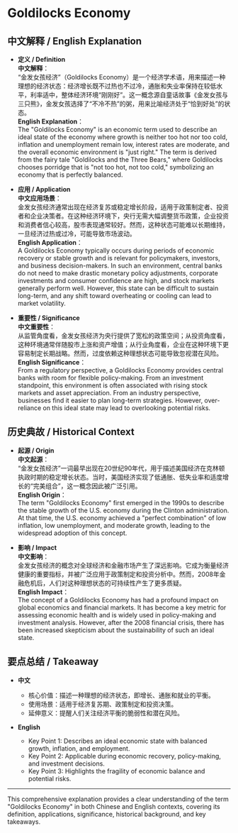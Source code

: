 # Goldilocks Economy

## 中文解释 / English Explanation

* **定义 / Definition**  
  **中文解释**：  
  “金发女孩经济”（Goldilocks Economy）是一个经济学术语，用来描述一种理想的经济状态：经济增长既不过热也不过冷，通胀和失业率保持在较低水平，利率适中，整体经济环境“刚刚好”。这一概念源自童话故事《金发女孩与三只熊》，金发女孩选择了“不冷不热”的粥，用来比喻经济处于“恰到好处”的状态。  
  **English Explanation**：  
  The "Goldilocks Economy" is an economic term used to describe an ideal state of the economy where growth is neither too hot nor too cold, inflation and unemployment remain low, interest rates are moderate, and the overall economic environment is "just right." The term is derived from the fairy tale "Goldilocks and the Three Bears," where Goldilocks chooses porridge that is "not too hot, not too cold," symbolizing an economy that is perfectly balanced.

* **应用 / Application**  
  **中文应用场景**：  
  金发女孩经济通常出现在经济复苏或稳定增长阶段，适用于政策制定者、投资者和企业决策者。在这种经济环境下，央行无需大幅调整货币政策，企业投资和消费者信心较高，股市表现通常较好。然而，这种状态可能难以长期维持，一旦经济过热或过冷，可能导致市场波动。  
  **English Application**：  
  A Goldilocks Economy typically occurs during periods of economic recovery or stable growth and is relevant for policymakers, investors, and business decision-makers. In such an environment, central banks do not need to make drastic monetary policy adjustments, corporate investments and consumer confidence are high, and stock markets generally perform well. However, this state can be difficult to sustain long-term, and any shift toward overheating or cooling can lead to market volatility.

* **重要性 / Significance**  
  **中文重要性**：  
  从监管角度看，金发女孩经济为央行提供了宽松的政策空间；从投资角度看，这种环境通常伴随股市上涨和资产增值；从行业角度看，企业在这种环境下更容易制定长期战略。然而，过度依赖这种理想状态可能导致忽视潜在风险。  
  **English Significance**：  
  From a regulatory perspective, a Goldilocks Economy provides central banks with room for flexible policy-making. From an investment standpoint, this environment is often associated with rising stock markets and asset appreciation. From an industry perspective, businesses find it easier to plan long-term strategies. However, over-reliance on this ideal state may lead to overlooking potential risks.

## 历史典故 / Historical Context

* **起源 / Origin**  
  **中文起源**：  
  “金发女孩经济”一词最早出现在20世纪90年代，用于描述美国经济在克林顿执政时期的稳定增长状态。当时，美国经济实现了低通胀、低失业率和适度增长的“完美组合”，这一概念因此被广泛引用。  
  **English Origin**：  
  The term "Goldilocks Economy" first emerged in the 1990s to describe the stable growth of the U.S. economy during the Clinton administration. At that time, the U.S. economy achieved a "perfect combination" of low inflation, low unemployment, and moderate growth, leading to the widespread adoption of this concept.

* **影响 / Impact**  
  **中文影响**：  
  金发女孩经济的概念对全球经济和金融市场产生了深远影响。它成为衡量经济健康的重要指标，并被广泛应用于政策制定和投资分析中。然而，2008年金融危机后，人们对这种理想状态的可持续性产生了更多质疑。  
  **English Impact**：  
  The concept of a Goldilocks Economy has had a profound impact on global economics and financial markets. It has become a key metric for assessing economic health and is widely used in policy-making and investment analysis. However, after the 2008 financial crisis, there has been increased skepticism about the sustainability of such an ideal state.

## 要点总结 / Takeaway

* **中文**  
  - 核心价值：描述一种理想的经济状态，即增长、通胀和就业的平衡。  
  - 使用场景：适用于经济复苏期、政策制定和投资决策。  
  - 延伸意义：提醒人们关注经济平衡的脆弱性和潜在风险。

* **English**  
  - Key Point 1: Describes an ideal economic state with balanced growth, inflation, and employment.  
  - Key Point 2: Applicable during economic recovery, policy-making, and investment decisions.  
  - Key Point 3: Highlights the fragility of economic balance and potential risks.

---

This comprehensive explanation provides a clear understanding of the term "Goldilocks Economy" in both Chinese and English contexts, covering its definition, applications, significance, historical background, and key takeaways.